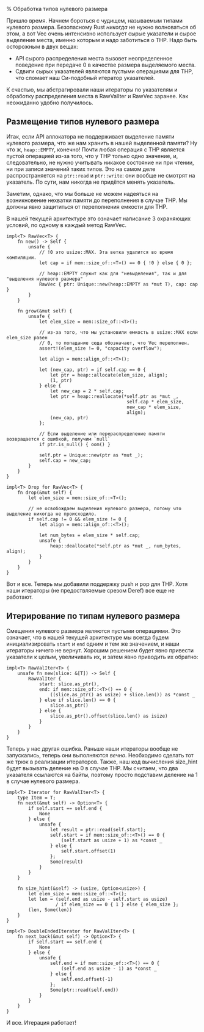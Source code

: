 % Обработка типов нулевого размера

Пришло время. Начнем бороться с чудищем, называемым типами нулевого размера.
Безопасному Rust *никогда* не нужно волноваться об этом, а вот Vec очень
интенсивно использует сырые указатели и сырое выделение места, именно которым и
надо заботиться о ТНР. Надо быть осторожным в двух вещах:

* API сырого распределения места вызовет неопределенное поведение при передаче 
0 в качестве размера выделяемого места.
* Сдвиги сырых указателей являются пустыми операциями для ТНР, что сломает наш 
Си-подобный итератор указателей.

К счастью, мы абстрагировали наши итераторы по указателям и обработку
распределения места в RawValIter и RawVec заранее. Как неожиданно удобно
получилось.




## Размещение типов нулевого размера

Итак, если API аллокатора не поддерживает выделение памяти нулевого размера, что
же нам хранить в нашей выделенной памяти? Ну что ж, `heap::EMPTY`, конечно!
Почти любая операция с ТНР является пустой операцией из-за того, что у ТНР
только одно значение, и, следовательно, не нужно учитывать никакое состояние ни 
при чтении, ни при записи значений таких типов. Это на самом деле распространяется на
`ptr::read` и `ptr::write`: они вообще не смотрят на указатель. По сути, нам 
никогда не придётся менять указатель.

Заметим, однако, что мы больше не можем надеяться на возникновение нехватки
памяти до переполнения в случае ТНР. Мы должны явно защититься от переполнения
емкости для ТНР.

В нашей текущей архитектуре это означает написание 3 охраняющих условий, по
одному в каждый метод RawVec.

```rust,ignore
impl<T> RawVec<T> {
    fn new() -> Self {
        unsafe {
            // !0 это usize::MAX. Эта ветка удалится во время компиляции.
            let cap = if mem::size_of::<T>() == 0 { !0 } else { 0 };

            // heap::EMPTY служит как для "невыделения", так и для "выделения нулевого размера"
            RawVec { ptr: Unique::new(heap::EMPTY as *mut T), cap: cap }
        }
    }

    fn grow(&mut self) {
        unsafe {
            let elem_size = mem::size_of::<T>();

            // из-за того, что мы установили емкость в usize::MAX если elem_size равен
            // 0, то попадание сюда обозначает, что Vec переполнен.
            assert!(elem_size != 0, "capacity overflow");

            let align = mem::align_of::<T>();

            let (new_cap, ptr) = if self.cap == 0 {
                let ptr = heap::allocate(elem_size, align);
                (1, ptr)
            } else {
                let new_cap = 2 * self.cap;
                let ptr = heap::reallocate(*self.ptr as *mut _,
                                            self.cap * elem_size,
                                            new_cap * elem_size,
                                            align);
                (new_cap, ptr)
            };

            // Если выделение или перераспределение памяти возвращается с ошибкой, получим `null`
            if ptr.is_null() { oom() }

            self.ptr = Unique::new(ptr as *mut _);
            self.cap = new_cap;
        }
    }
}

impl<T> Drop for RawVec<T> {
    fn drop(&mut self) {
        let elem_size = mem::size_of::<T>();

        // не освобождаем выделения нулевого размера, потому что выделение никогда не происходило.
        if self.cap != 0 && elem_size != 0 {
            let align = mem::align_of::<T>();

            let num_bytes = elem_size * self.cap;
            unsafe {
                heap::deallocate(*self.ptr as *mut _, num_bytes, align);
            }
        }
    }
}
```

Вот и все. Теперь мы добавили поддержку push и pop для ТНР. Хотя наши итераторы 
(не предоствляемые срезом Deref) все еще не работают.




## Итерирование по типам нулевого размера

Смещения нулевого размера являются пустыми операциями. Это означает, что в нашей 
текущей архитектуре мы всегда будем инициализировать `start` и `end` одним и тем же
значением, и наши итераторы ничего не вернут. Хорошим решением будет явно
привести указатели к целым, увеличивать их, и затем явно приводить их обратно:

```rust,ignore
impl<T> RawValIter<T> {
    unsafe fn new(slice: &[T]) -> Self {
        RawValIter {
            start: slice.as_ptr(),
            end: if mem::size_of::<T>() == 0 {
                ((slice.as_ptr() as usize) + slice.len()) as *const _
            } else if slice.len() == 0 {
                slice.as_ptr()
            } else {
                slice.as_ptr().offset(slice.len() as isize)
            }
        }
    }
}
```

Теперь у нас другая ошибка. Раньше наши итераторы вообще не
запускались, теперь они выполняются *вечно*. Необходимо сделать тот же трюк в
реализации итераторов. Также, наш код вычисления size_hint будет вызывать
деление на 0 в случае ТНР. Мы считаем, что два указателя ссылаются на байты,
поэтому просто подставим деление на 1 в случае нулевого размера.

```rust,ignore
impl<T> Iterator for RawValIter<T> {
    type Item = T;
    fn next(&mut self) -> Option<T> {
        if self.start == self.end {
            None
        } else {
            unsafe {
                let result = ptr::read(self.start);
                self.start = if mem::size_of::<T>() == 0 {
                    (self.start as usize + 1) as *const _
                } else {
                    self.start.offset(1)
                };
                Some(result)
            }
        }
    }

    fn size_hint(&self) -> (usize, Option<usize>) {
        let elem_size = mem::size_of::<T>();
        let len = (self.end as usize - self.start as usize)
                  / if elem_size == 0 { 1 } else { elem_size };
        (len, Some(len))
    }
}

impl<T> DoubleEndedIterator for RawValIter<T> {
    fn next_back(&mut self) -> Option<T> {
        if self.start == self.end {
            None
        } else {
            unsafe {
                self.end = if mem::size_of::<T>() == 0 {
                    (self.end as usize - 1) as *const _
                } else {
                    self.end.offset(-1)
                };
                Some(ptr::read(self.end))
            }
        }
    }
}
```

И все. Итерация работает!
